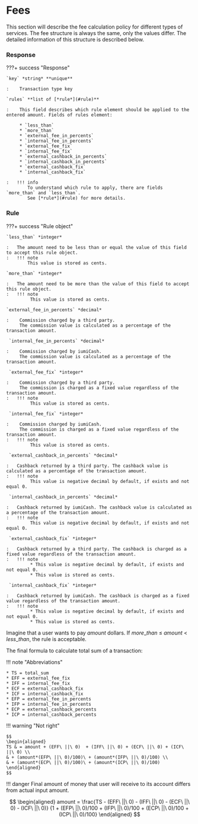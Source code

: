 # Fees

This section will describe the fee calculation policy for different types of services. 
The fee structure is always the same, only the values differ. 
The detailed information of this structure is described below.

### Response

???+ success "Response"

    `key` *string* **unique**
    
    :    Transaction type key

    `rules` **list of [*rule*](#rule)**
    
    :    This field describes which rule element should be applied to the entered amount. Fields of rules element:
    
         * `less_than`
         * `more_than`
         * `external_fee_in_percents`
         * `internal_fee_in_percents`
         * `external_fee_fix`
         * `internal_fee_fix`
         * `external_cashback_in_percents`
         * `internal_cashback_in_percents`
         * `external_cashback_fix`
         * `internal_cashback_fix`

    :   !!! info
            To understand which rule to apply, there are fields `more_than` and `less_than`.
            See [*rule*](#rule) for more details.



### Rule

???+ success "Rule object"

    `less_than` *integer*
    
    :   The amount need to be less than or equal the value of this field to accept this rule object.
    :   !!! note
            This value is stored as cents.

    `more_than` *integer*
    
    :   The amount need to be more than the value of this field to accept this rule object.
    :   !!! note
             This value is stored as cents.

    `external_fee_in_percents` *decimal*   

    :    Commission charged by a third party. 
         The commission value is calculated as a percentage of the transaction amount.

     `internal_fee_in_percents` *decimal*   

    :    Commission charged by iumiCash. 
         The commission value is calculated as a percentage of the transaction amount.   
   
     `external_fee_fix` *integer*   

    :    Commission charged by a third party.
         The commission is charged as a fixed value regardless of the transaction amount.
    :   !!! note
             This value is stored as cents.

     `internal_fee_fix` *integer*   

    :    Commission charged by iumiCash.
         The commission is charged as a fixed value regardless of the transaction amount.
    :   !!! note
             This value is stored as cents.

     `external_cashback_in_percents` *decimal*   

    :   Cashback returned by a third party. The cashback value is calculated as a percentage of the transaction amount.
    :   !!! note
             This value is negative decimal by default, if exists and not equal 0. 

     `internal_cashback_in_percents` *decimal*   

    :   Cashback returned by iumiCash. The cashback value is calculated as a percentage of the transaction amount.
    :   !!! note
             This value is negative decimal by default, if exists and not equal 0. 

     `external_cashback_fix` *integer*   

    :   Cashback returned by a third party. The cashback is charged as a fixed value regardless of the transaction amount.
    :   !!! note
             * This value is negative decimal by default, if exists and not equal 0. 
             * This value is stored as cents.

     `internal_cashback_fix` *integer*   

    :   Cashback returned by iumiCash. The cashback is charged as a fixed value regardless of the transaction amount.
    :   !!! note
             * This value is negative decimal by default, if exists and not equal 0. 
             * This value is stored as cents.




Imagine that a user wants to pay $amount$ dollars. If $more\_than$ $\leqslant$ $amount$ $<$ $less\_than$, the rule is acceptable.

The final formula to calculate total sum of a transaction:

!!! note "Abbreviations"

    * TS = total_sum
    * EFF = external_fee_fix
    * IFF = internal_fee_fix
    * ECF = external_cashback_fix
    * ICF = internal_cashback_fix
    * EFP = external_fee_in_percents
    * IFP = internal_fee_in_percents
    * ECP = external_cashback_percents
    * ICP = internal_cashback_percents

!!! warning "Not right"

    $$
    \begin{aligned}
    TS & = amount + (EFF\ ||\ 0)  + (IFF\ ||\ 0) + (ECF\ ||\ 0) + (ICF\ ||\ 0) \\
    & + (amount*(EFP\ ||\ 0)/100)\ + (amount*(IFP\ ||\ 0)/100) \\
    & + (amount*(ECP\ ||\ 0)/100)\ + (amount*(ICP\ ||\ 0)/100)
    \end{aligned}
    $$


!!! danger
    Final amount of money that user will receive to its account differs from actual input amount.


$$
\begin{aligned}
amount = \frac{TS - (EFF\ ||\ 0) - (IFF\ ||\ 0) - (ECF\ ||\ 0) - (ICF\ ||\ 0)}
{1 + (EFP\ ||\ 0)/100 + (IFP\ ||\ 0)/100 + (ECP\ ||\ 0)/100 + (ICP\ ||\ 0)/100}
\end{aligned}
$$
